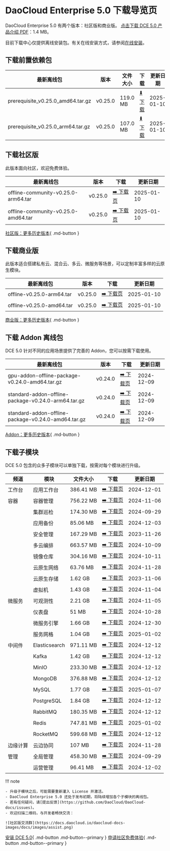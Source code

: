 # DaoCloud Enterprise 5.0 下载导览页

DaoCloud Enterprise 5.0 有两个版本：社区版和商业版。
[点击下载 DCE 5.0 产品介绍 PDF](./DCE5.0-intro.pdf)：1.4 MB。

目前下载中心仅提供离线安装包。有关在线安装方式，请参阅[在线安装](../install/index.md)。

## 下载前置依赖包

| 最新离线包 | 版本 | 文件大小 | 下载 | 更新日期 |
| ------ | ---- | ---- | ---- |-------- |
| prerequisite_v0.25.0_amd64.tar.gz | v0.25.0 | 119.0 MB | [:arrow_down: 下载](https://qiniu-download-public.daocloud.io/DaoCloud_Enterprise/dce5/prerequisite_v0.25.0_amd64.tar.gz) | 2025-01-10 |
| prerequisite_v0.25.0_arm64.tar.gz | v0.25.0 | 107.0 MB | [:arrow_down: 下载](https://qiniu-download-public.daocloud.io/DaoCloud_Enterprise/dce5/prerequisite_v0.25.0_arm64.tar.gz) | 2025-01-10 |

## 下载社区版

此版本面向社区，欢迎免费体验。

| 最新离线包 | 版本 | 下载 | 更新日期 |
| -------- | ---- | --- | ------- |
| offline-community-v0.25.0-arm64.tar | v0.25.0 | [:arrow_right: 下载页](./free/dce5-installer-v0.25.0.md) | 2025-01-10 |
| offline-community-v0.25.0-amd64.tar | v0.25.0 | [:arrow_right: 下载页](./free/dce5-installer-v0.25.0.md) | 2025-01-10 |

[社区版：更多历史版本](./free/dce5-installer-history.md){ .md-button } 

## 下载商业版

此版本适合搭建私有云、混合云、多云、微服务等场景，可以定制丰富多样的云原生模块。

| 最新离线包 | 版本 | 下载 | 更新日期 |
| ----- | ----- | ---- | --------- |
| offline-v0.25.0-arm64.tar | v0.25.0 | [:arrow_right: 下载页](./business/dce5-installer-v0.25.0.md) | 2025-01-10 |
| offline-v0.25.0-amd64.tar | v0.25.0 | [:arrow_right: 下载页](./business/dce5-installer-v0.25.0.md) | 2025-01-10 |

[商业版：更多历史版本](./business/dce5-installer-history.md){ .md-button } 

## 下载 Addon 离线包

DCE 5.0 针对不同的应用场景提供了完善的 Addon，您可以按需下载使用。

| 最新离线包 | 版本 | 下载 | 更新日期 |
|--------| ---- | --- | --------- |
| gpu-addon-offline-package-v0.24.0-amd64.tar.gz | v0.24.0 | [:arrow_right: 下载页](./addon/v0.24.0.md) | 2024-12-09 |
| standard-addon-offline-package-v0.24.0-arm64.tar.gz | v0.24.0 | [:arrow_right: 下载页](./addon/v0.24.0.md) | 2024-12-09 |
| standard-addon-offline-package-v0.24.0-amd64.tar.gz | v0.24.0 | [:arrow_right: 下载页](./addon/v0.24.0.md) | 2024-12-09 |

[Addon：更多历史版本](./addon/history.md){ .md-button } 

## 下载子模块

DCE 5.0 包含的众多子模块可以单独下载，按需对每个模块进行升级。

| 频道 | 模块 | 文件大小 | 下载 | 更新日期 |
| --- | ---- | ------ | ---- | ------ |
| 工作台 | 应用工作台 | 386.41 MB | [:arrow_right: 下载页](./modules/amamba.md) | 2024-12-01 |
| 容器 | 容器管理 | 756.22 MB | [:arrow_right: 下载页](./modules/kpanda.md) | 2024-11-06 |
| | 集群巡检 | 174.30 MB | [:arrow_right: 下载页](./modules/kcollie.md) | 2024-09-29 |
| | 应用备份 | 85.06 MB | [:arrow_right: 下载页](./modules/kcoral.md) | 2024-12-03 |
| | 安全管理 | 167.29 MB | [:arrow_right: 下载页](./modules/dowl.md) | 2023-11-26 |
| | 多云编排 | 663.57 MB | [:arrow_right: 下载页](./modules/kairship.md) | 2024-10-09 |
| | 镜像仓库 | 304.16 MB | [:arrow_right: 下载页](./modules/kangaroo.md) | 2024-10-11 |
| | 云原生网络 | 63.76 MB | [:arrow_right: 下载页](./modules/spidernet.md) | 2024-11-28 |
| | 云原生存储 | 1.62 GB | [:arrow_right: 下载页](./modules/hwameistor.md)| 2023-11-06 |
| | 虚拟机 | 1.43 GB | [:arrow_right: 下载页](./modules/virtnest.md) | 2024-11-04 |
| 微服务 | 可观测性 | 2.21 GB | [:arrow_right: 下载页](./modules/insight.md) | 2024-11-05 |
| | 仪表盘| 51 MB | [:arrow_right: 下载页](./modules/ipavo.md) | 2024-10-28 |
| | 微服务引擎| 1.66 GB | [:arrow_right: 下载页](./modules/skoala.md) | 2024-12-30 |
| | 服务网格 | 1.04 GB | [:arrow_right: 下载页](./modules/mspider.md) | 2025-01-02 |
| 中间件 | Elasticsearch |971.11 MB| [:arrow_right: 下载页](./modules/middleware/elasticsearch.md) |2024-12-12|
| | Kafka |1.42 GB| [:arrow_right: 下载页](./modules/middleware/kafka.md) |2024-12-12|
| | MinIO |233.30 MB| [:arrow_right: 下载页](./modules/middleware/minio.md) |2024-12-12|
| | MongoDB |376.88 MB| [:arrow_right: 下载页](./modules/middleware/mongodb.md) |2024-12-12|
| | MySQL |1.77 GB| [:arrow_right: 下载页](./modules/middleware/mysql.md) |2025-01-07|
| | PostgreSQL |1.84 GB| [:arrow_right: 下载页](./modules/middleware/postgresql.md) |2024-12-12|
| | RabbitMQ |180.35 MB| [:arrow_right: 下载页](./modules/middleware/rabbitmq.md) |2024-12-12|
| | Redis |747.81 MB| [:arrow_right: 下载页](./modules/middleware/redis.md) |2025-01-02|
| | RocketMQ |599.68 MB| [:arrow_right: 下载页](./modules/middleware/rocketmq.md) |2024-12-12|
| 边缘计算 | 云边协同 | 107 MB | [:arrow_right: 下载页](./modules/kant.md) | 2024-11-28 |
| 管理 | 全局管理 | 458.30 MB | [:arrow_right: 下载页](./modules/ghippo.md) | 2024-09-29 |
| | 运营管理 | 96.41 MB | [:arrow_right: 下载页](./modules/gmagpie.md) | 2024-12-02 |

!!! note

    - 升级子模块之后，可能需要重新灌入 License 并激活。
    - DaoCloud Enterprise 5.0 还处于发布初期，将陆续增加各个子模块的离线包。
    - 若有任何疑问，请[提出反馈](https://github.com/DaoCloud/DaoCloud-docs/issues)。
    - 欢迎扫描二维码，与开发者畅快交流：

    ![社区版交流群](https://docs.daocloud.io/daocloud-docs-images/docs/images/assist.png)

[安装 DCE 5.0](../install/index.md){ .md-button .md-button--primary }
[申请社区免费体验](../dce/license0.md){ .md-button .md-button--primary }
